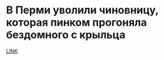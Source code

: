 # В Перми уволили чиновницу, которая пинком прогоняла бездомного с крыльца



[LINK](https://varlamov.ru/3541756.html)